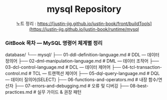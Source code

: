 

<h1 align="center">mysql Repository</h1>
<p align="center">
  <span>노트 정리 : <a href="https://justin-jig.github.io/justin-book/runtime/mysql/">https://[justin-jig.github.io/justin-book/front/buildTools](https://justin-jig.github.io/justin-book/runtime/mysql</a></span><br/>
</p>

### GitBook 목차 — MySQL 명령어 체계별 정리
database/
└── mysql/
    ├── 01-ddl-definition-language.md       # DDL — 데이터 정의어
    ├── 02-dml-manipulation-language.md     # DML — 데이터 조작어
    ├── 03-dcl-control-language.md          # DCL — 데이터 제어어
    ├── 04-tcl-transaction-control.md       # TCL — 트랜잭션 제어어
    ├── 05-dql-query-language.md            # DQL — 데이터 질의어(SELECT)
    ├── 06-functions-and-operators.md       # 내장 함수/연산자
    ├── 07-errors-and-debugging.md          # 오류 및 디버깅
    ├── 08-best-practices.md                # 실무 가이드 & 권장 패턴